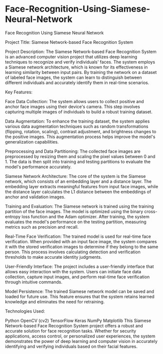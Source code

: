 # Face-Recognition-Using-Siamese-Neural-Network
Face Recognition Using Siamese Neural Network


Project Title: Siamese Network-based Face Recognition System

Project Description:
The Siamese Network-based Face Recognition System is an advanced computer vision project that utilizes deep learning techniques to recognize and verify individuals' faces. The system employs a Siamese network architecture, which is known for its effectiveness in learning similarity between input pairs. By training the network on a dataset of labeled face images, the system can learn to distinguish between different individuals and accurately identify them in real-time scenarios.

Key Features:

Face Data Collection: The system allows users to collect positive and anchor face images using their device's camera. This step involves capturing multiple images of individuals to build a robust training dataset.

Data Augmentation: To enhance the training dataset, the system applies various data augmentation techniques such as random transformations (flipping, rotation, scaling), contrast adjustment, and brightness changes to the positive images. This augmentation process helps improve the model's generalization capabilities.

Preprocessing and Data Partitioning: The collected face images are preprocessed by resizing them and scaling the pixel values between 0 and 1. The data is then split into training and testing partitions to evaluate the model's performance accurately.

Siamese Network Architecture: The core of the system is the Siamese network, which consists of an embedding layer and a distance layer. The embedding layer extracts meaningful features from input face images, while the distance layer calculates the L1 distance between the embeddings of anchor and validation images.

Training and Evaluation: The Siamese network is trained using the training partition of the face images. The model is optimized using the binary cross-entropy loss function and the Adam optimizer. After training, the system evaluates the model's performance on the testing partition, measuring metrics such as precision and recall.

Real-Time Face Verification: The trained model is used for real-time face verification. When provided with an input face image, the system compares it with the stored verification images to determine if they belong to the same person. This process involves calculating detection and verification thresholds to make accurate identity judgments.

User-Friendly Interface: The project includes a user-friendly interface that allows easy interaction with the system. Users can initiate face data collection, capture input images, and perform real-time face verification through intuitive commands.

Model Persistence: The trained Siamese network model can be saved and loaded for future use. This feature ensures that the system retains learned knowledge and eliminates the need for retraining.

Technologies Used:

Python
OpenCV (cv2)
TensorFlow
Keras
NumPy
Matplotlib
This Siamese Network-based Face Recognition System project offers a robust and accurate solution for face recognition tasks. Whether for security applications, access control, or personalized user experiences, the system demonstrates the power of deep learning and computer vision in accurately identifying and verifying individuals based on their facial features.
